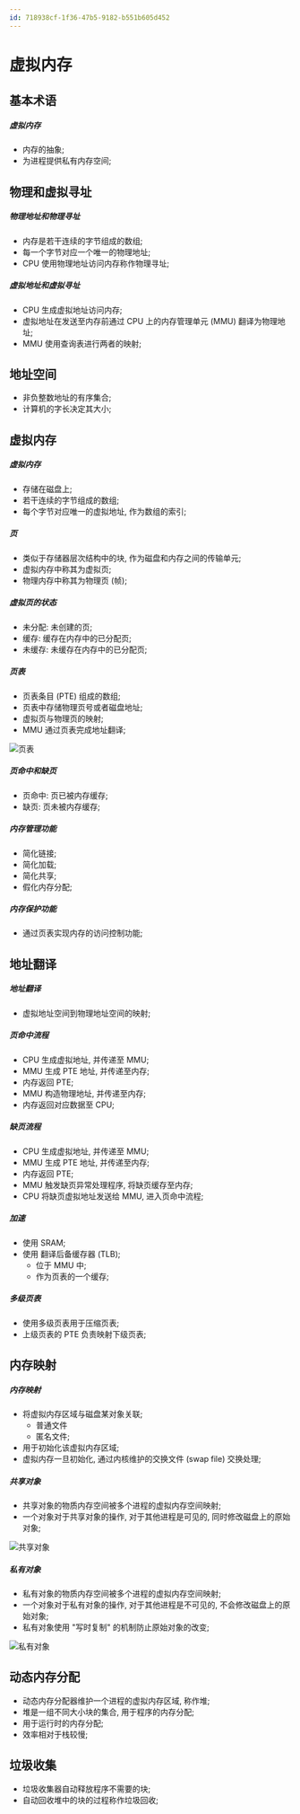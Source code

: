 ```yaml
---
id: 718938cf-1f36-47b5-9182-b551b605d452
---
```


# 虚拟内存

## 基本术语

##### 虚拟内存

- 内存的抽象;
- 为进程提供私有内存空间;

## 物理和虚拟寻址

##### 物理地址和物理寻址

- 内存是若干连续的字节组成的数组;
- 每一个字节对应一个唯一的物理地址;
- CPU 使用物理地址访问内存称作物理寻址;

##### 虚拟地址和虚拟寻址

- CPU 生成虚拟地址访问内存;
- 虚拟地址在发送至内存前通过 CPU 上的内存管理单元 (MMU) 翻译为物理地址;
- MMU 使用查询表进行两者的映射;

## 地址空间

- 非负整数地址的有序集合;
- 计算机的字长决定其大小;

## 虚拟内存

##### 虚拟内存

- 存储在磁盘上;
- 若干连续的字节组成的数组;
- 每个字节对应唯一的虚拟地址, 作为数组的索引;

##### 页

- 类似于存储器层次结构中的块, 作为磁盘和内存之间的传输单元;
- 虚拟内存中称其为虚拟页;
- 物理内存中称其为物理页 (帧);

##### 虚拟页的状态

- 未分配: 未创建的页;
- 缓存: 缓存在内存中的已分配页;
- 未缓存: 未缓存在内存中的已分配页;

##### 页表

- 页表条目 (PTE) 组成的数组;
- 页表中存储物理页号或者磁盘地址;
- 虚拟页与物理页的映射;
- MMU 通过页表完成地址翻译;

![页表](./images/2023-10-30-20-09-43.png)

##### 页命中和缺页

- 页命中: 页已被内存缓存;
- 缺页: 页未被内存缓存;

##### 内存管理功能

- 简化链接;
- 简化加载;
- 简化共享;
- 假化内存分配;

##### 内存保护功能

- 通过页表实现内存的访问控制功能;

## 地址翻译

##### 地址翻译

- 虚拟地址空间到物理地址空间的映射;

##### 页命中流程

- CPU 生成虚拟地址, 并传递至 MMU;
- MMU 生成 PTE 地址, 并传递至内存;
- 内存返回 PTE;
- MMU 构造物理地址, 并传递至内存;
- 内存返回对应数据至 CPU;

##### 缺页流程

- CPU 生成虚拟地址, 并传递至 MMU;
- MMU 生成 PTE 地址, 并传递至内存;
- 内存返回 PTE;
- MMU 触发缺页异常处理程序, 将缺页缓存至内存;
- CPU 将缺页虚拟地址发送给 MMU, 进入页命中流程;

##### 加速

- 使用 SRAM;
- 使用 翻译后备缓存器 (TLB);
  - 位于 MMU 中;
  - 作为页表的一个缓存;

##### 多级页表

- 使用多级页表用于压缩页表;
- 上级页表的 PTE 负责映射下级页表;

## 内存映射

##### 内存映射

- 将虚拟内存区域与磁盘某对象关联;
  - 普通文件
  - 匿名文件;
- 用于初始化该虚拟内存区域;
- 虚拟内存一旦初始化, 通过内核维护的交换文件 (swap file) 交换处理;

##### 共享对象

- 共享对象的物质内存空间被多个进程的虚拟内存空间映射;
- 一个对象对于共享对象的操作, 对于其他进程是可见的, 同时修改磁盘上的原始对象;

![共享对象](./images/2023-10-30-20-35-18.png)

##### 私有对象

- 私有对象的物质内存空间被多个进程的虚拟内存空间映射;
- 一个对象对于私有对象的操作, 对于其他进程是不可见的, 不会修改磁盘上的原始对象;
- 私有对象使用 "写时复制" 的机制防止原始对象的改变;

![私有对象](./images/2023-10-30-20-35-33.png)

## 动态内存分配

- 动态内存分配器维护一个进程的虚拟内存区域, 称作堆;
- 堆是一组不同大小块的集合, 用于程序的内存分配;
- 用于运行时的内存分配;
- 效率相对于栈较慢;

## 垃圾收集

- 垃圾收集器自动释放程序不需要的块;
- 自动回收堆中的块的过程称作垃圾回收;
